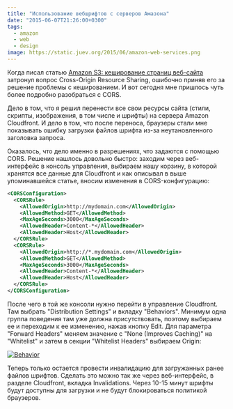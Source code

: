 ```yaml
---
title: "Использование вебшрифтов с серверов Амазона"
date: "2015-06-07T21:26:00+0300"
tags:
  - amazon
  - web
  - design
image: https://static.juev.org/2015/06/amazon-web-services.png
---
```

Когда писал статью [Amazon S3: кеширование страниц веб-сайта](http://www.juev.org/2015/06/01/amazon-cache/) затронул вопрос Cross-Origin Resource Sharing, ошибочно приняв его за решение проблемы с кешированием. И вот сегодня мне пришлось чуть более подробно разобраться с CORS.

Дело в том, что я решил перенести все свои ресурсы сайта (стили, скрипты, изображения, в том числе и шрифты) на сервера Amazon Cloudfront. И дело в том, что после переноса, браузеры стали мне показывать ошибку загрузки файлов шрифта из-за неутановленного заголовка запроса.

Оказалось, что дело именно в разрешениях, что задаются с помощью CORS. Решение нашлось довольно быстро: заходим через веб-интерфейс в консоль управления, выбираем нашу корзину, в которой хранятся все данные для Cloudfront и как описывал в выше упоминавшейся статье, вносим изменения в CORS-конфигурацию:

```xml
<CORSConfiguration>
  <CORSRule>
	<AllowedOrigin>http://mydomain.com</AllowedOrigin>
	<AllowedMethod>GET</AllowedMethod>
	<MaxAgeSeconds>3000</MaxAgeSeconds>
	<AllowedHeader>Content-*</AllowedHeader>
	<AllowedHeader>Host</AllowedHeader>
  </CORSRule>
  <CORSRule>
	<AllowedOrigin>http://*.mydomain.com</AllowedOrigin>
	<AllowedMethod>GET</AllowedMethod>
	<MaxAgeSeconds>3000</MaxAgeSeconds>
	<AllowedHeader>Content-*</AllowedHeader>
	<AllowedHeader>Host</AllowedHeader>
  </CORSRule>
</CORSConfiguration>
```

После чего в той же консоли нужно перейти в управление Cloudfront. Там выбрать "Distribution Settings" и вкладку "Behaviors". Минимум одна группа поведения там уже должна присутствовать, поэтому выбираем ее и переходим к ее изменению, нажав кнопку Edit. Для параметра "Forward Headers" меняем значение с "None (Improves Caching)" на "Whitelist" и затем в секции "Whitelist Headers" выбираем Origin:

[![Behavior](https://static.juev.org/2015/06/behavior-th.png)](https://static.juev.org/2015/06/behavior.png "Behavior")

Теперь только остается провести инвалидацию для загружанных ранее файлов шрифтов. Сделать это можно так же через веб-интерфейс, в разделе Cloudfront, вкладка Invalidations. Через 10-15 минут шрифты будут доступны для загрузки и не будут блокироваться политикой браузеров.
